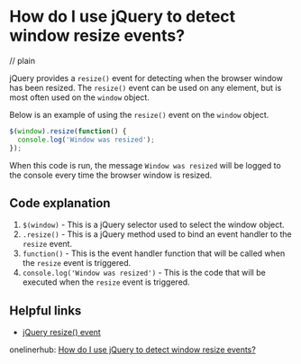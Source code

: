 # How do I use jQuery to detect window resize events?
// plain

jQuery provides a `resize()` event for detecting when the browser window has been resized. The `resize()` event can be used on any element, but is most often used on the `window` object.

Below is an example of using the `resize()` event on the `window` object.

```javascript
$(window).resize(function() {
  console.log('Window was resized');
});
```

When this code is run, the message `Window was resized` will be logged to the console every time the browser window is resized.

## Code explanation


1. `$(window)` - This is a jQuery selector used to select the window object.
2. `.resize()` - This is a jQuery method used to bind an event handler to the `resize` event.
3. `function()` - This is the event handler function that will be called when the `resize` event is triggered.
4. `console.log('Window was resized')` - This is the code that will be executed when the `resize` event is triggered.

## Helpful links

- [jQuery resize() event](https://api.jquery.com/resize/)

onelinerhub: [How do I use jQuery to detect window resize events?](https://onelinerhub.com/jquery/how-do-i-use-jquery-to-detect-window-resize-events)